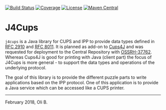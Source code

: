 [![Build Status](https://travis-ci.org/oboehm/j4cups.svg?branch=master)](https://travis-ci.org/oboehm/j4cups)
[![Coverage](https://sonarcloud.io/api/project_badges/measure?project=de.javatux%3Aj4cups&metric=coverage)](https://sonarcloud.io/dashboard?id=de.javatux%3Aj4cups)
[![License](https://img.shields.io/badge/License-Apache%202.0-blue.svg)](http://www.apache.org/licenses/LICENSE-2.0.html)
[![Maven Central](https://maven-badges.herokuapp.com/maven-central/de.javatux/j4cups/badge.svg)](https://maven-badges.herokuapp.com/maven-central/de.javatux/j4cups)

# J4Cups

`j4cups` is a Java library for CUPS and IPP to provide data types defined in [RFC 2910](https://tools.ietf.org/html/rfc2910) and [RFC 8011](https://tools.ietf.org/html/rfc8011).
It is planned as add-on to [Cups4J](http://cups4j.org/) and was requested for deployment to the Central Repository with [OSSRH-37762](https://issues.sonatype.org/browse/OSSRH-37762).
Whereas Cups4J is good for printing with Java (client part) the focus of J4Cups is more general - to support the data types and operations of the underlying protocol.

The goal of this library is to provide the different puzzle parts to write applications based on the IPP protocol.
One of this application is to provide a Java service which can be accessed like a CUPS printer.

---
February 2018,
Oli B.
